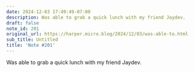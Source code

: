 ```yaml
---
date: 2024-12-03 17:49:49-07:00
description: Was able to grab a quick lunch with my friend Jaydev.
draft: false
note_id: 201
original_url: https://harper.micro.blog/2024/12/03/was-able-to.html
sub_title: Untitled
title: 'Note #201'
---
```


Was able to grab a quick lunch with my friend Jaydev.